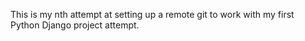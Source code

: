 This is my nth attempt at setting up a remote git to work with my first Python Django project attempt.
